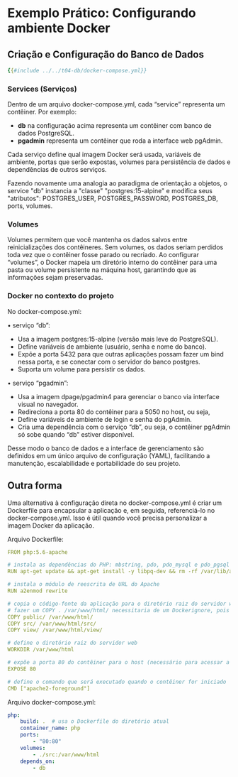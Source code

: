 # Exemplo Prático: Configurando ambiente Docker

## Criação e Configuração do Banco de Dados

```yml
{{#include ../../t04-db/docker-compose.yml}}
```

### Services (Serviços)

Dentro de um arquivo docker-compose.yml, cada “service” representa um contêiner. Por exemplo:

- **db** na configuração acima representa um contêiner com banco de dados PostgreSQL.
- **pgadmin** representa um contêiner que roda a interface web pgAdmin.

Cada serviço define qual imagem Docker será usada, variáveis de ambiente, portas que serão expostas, volumes para persistência de dados e dependências de outros serviços.

Fazendo novamente uma analogia ao paradigma de orientação a objetos, o service "db" instancia a "classe" "postgres:15-alpine" e modifica seus "atributos": POSTGRES_USER, POSTGRES_PASSWORD, POSTGRES_DB, ports, volumes.

### Volumes

Volumes permitem que você mantenha os dados salvos entre reinicializações dos contêineres. Sem volumes, os dados seriam perdidos toda vez que o contêiner fosse parado ou recriado. Ao configurar “volumes”, o Docker mapeia um diretório interno do contêiner para uma pasta ou volume persistente na máquina host, garantindo que as informações sejam preservadas.

### Docker no contexto do projeto

No docker-compose.yml:

• serviço “db”:
  - Usa a imagem postgres:15-alpine (versão mais leve do PostgreSQL).  
  - Define variáveis de ambiente (usuário, senha e nome do banco).  
  - Expõe a porta 5432 para que outras aplicações possam fazer um bind nessa porta, e se conectar com o servidor do banco postgres.  
  - Suporta um volume para persistir os dados.  

• serviço “pgadmin”:
  - Usa a imagem dpage/pgadmin4 para gerenciar o banco via interface visual no navegador.
  - Redireciona a porta 80 do contêiner para a 5050 no host, ou seja, 
  - Define variáveis de ambiente de login e senha do pgAdmin.  
  - Cria uma dependência com o serviço “db”, ou seja, o contêiner pgAdmin só sobe quando “db” estiver disponível.

Desse modo o banco de dados e a interface de gerenciamento são definidos em um único arquivo de configuração (YAML), facilitando a manutenção, escalabilidade e portabilidade do seu projeto.

## Outra forma 

Uma alternativa à configuração direta no docker-compose.yml é criar um Dockerfile para encapsular a aplicação e, em seguida, referenciá-lo no docker-compose.yml. Isso é útil quando você precisa personalizar a imagem Docker da aplicação.

Arquivo Dockerfile:

```yaml
FROM php:5.6-apache

# instala as dependências do PHP: mbstring, pdo, pdo_mysql e pdo_pgsql
RUN apt-get update && apt-get install -y libpq-dev && rm -rf /var/lib/apt/lists/* \ && docker-php-ext-install mbstring pdo pdo_mysql pdo_pgsql

# instala o módulo de reescrita de URL do Apache
RUN a2enmod rewrite

# copia o código-fonte da aplicação para o diretório raiz do servidor web
# fazer um COPY . /var/www/html/ necessitaria de um Dockerignore, pois copia arquivos desnecessários
COPY public/ /var/www/html/
COPY src/ /var/www/html/src/
COPY view/ /var/www/html/view/

# define o diretório raiz do servidor web
WORKDIR /var/www/html

# expõe a porta 80 do contêiner para o host (necessário para acessar a aplicação via navegador)
EXPOSE 80

# define o comando que será executado quando o contêiner for iniciado
CMD ["apache2-foreground"]
```

Arquivo docker-compose.yml:

```yml
php:
    build: .  # usa o Dockerfile do diretório atual
    container_name: php
    ports:
        - "80:80"
    volumes:
        - ./src:/var/www/html
    depends_on:
        - db
```
